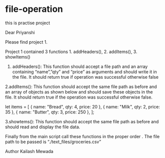 # file-operation
this is practise project

Dear Priyanshi

Please find project 1.

Project 1
contained 3 functions 1. addHeaders(), 2. addItems(), 3. showItems()
1. addHeaders(): This function should accept a file path and an array
   containing “name”,”qty” and “price” as arguments and should write it
   in the file. It should return true if operation was successful otherwise false

2.addItems(): This function should accept the same file path as before and
  an array of objects as shown below and should save these objects in the file.
  It should return true if the operation was successful otherwise false.

 let items = [
    { name: "Bread", qty: 4, price: 20 },
    { name: "Milk", qty: 2, price: 35 },
    { name: "Butter", qty: 3, price: 250 },
         ];

3.showtems(): This function should accept the same file path as before and should read and display the file data.

Finally from the main script call these functions in the proper order . The file path to be passed is “./text_files/groceries.csv”


Author Kailash Mewada
